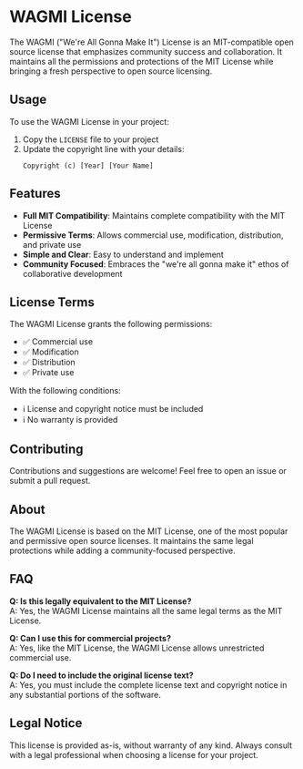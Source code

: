 # WAGMI License

The WAGMI ("We're All Gonna Make It") License is an MIT-compatible open source license that emphasizes community success and collaboration. It maintains all the permissions and protections of the MIT License while bringing a fresh perspective to open source licensing.

## Usage

To use the WAGMI License in your project:

1. Copy the `LICENSE` file to your project
2. Update the copyright line with your details:
   ```
   Copyright (c) [Year] [Your Name]
   ```

## Features

- **Full MIT Compatibility**: Maintains complete compatibility with the MIT License
- **Permissive Terms**: Allows commercial use, modification, distribution, and private use
- **Simple and Clear**: Easy to understand and implement
- **Community Focused**: Embraces the "we're all gonna make it" ethos of collaborative development

## License Terms

The WAGMI License grants the following permissions:

- ✅ Commercial use
- ✅ Modification
- ✅ Distribution
- ✅ Private use

With the following conditions:

- ℹ️ License and copyright notice must be included
- ℹ️ No warranty is provided

## Contributing

Contributions and suggestions are welcome! Feel free to open an issue or submit a pull request.

## About

The WAGMI License is based on the MIT License, one of the most popular and permissive open source licenses. It maintains the same legal protections while adding a community-focused perspective.

## FAQ

**Q: Is this legally equivalent to the MIT License?**  
A: Yes, the WAGMI License maintains all the same legal terms as the MIT License.

**Q: Can I use this for commercial projects?**  
A: Yes, like the MIT License, the WAGMI License allows unrestricted commercial use.

**Q: Do I need to include the original license text?**  
A: Yes, you must include the complete license text and copyright notice in any substantial portions of the software.

## Legal Notice

This license is provided as-is, without warranty of any kind. Always consult with a legal professional when choosing a license for your project.
